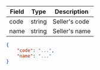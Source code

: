 | Field | Type | Description |
| --- | --- | --- |
| code | string | Seller's code |
| name | string | Seller's name |

```json
{
    "code": "...",
    "name": "..."
}
```